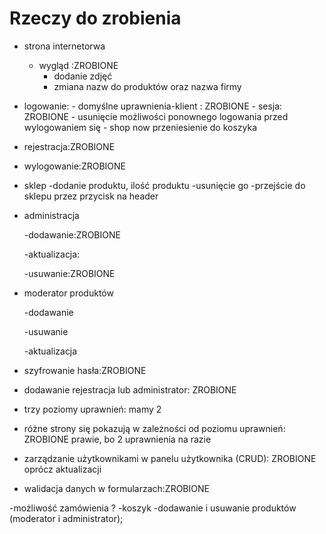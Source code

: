 # Rzeczy do zrobienia
- strona internetorwa 
    - wygląd :ZROBIONE
        - dodanie zdjęć 
        - zmiana nazw do produktów oraz nazwa firmy
        
- logowanie: 
        - domyślne uprawnienia-klient : ZROBIONE
        - sesja: ZROBIONE
        - usunięcie możliwości ponownego logowania przed wylogowaniem się
        - shop now przeniesienie do koszyka

- rejestracja:ZROBIONE

- wylogowanie:ZROBIONE

- sklep
        -dodanie produktu, ilość produktu
        -usunięcie go
        -przejście do sklepu przez przycisk na header

- administracja

    -dodawanie:ZROBIONE

    -aktualizacja:

    -usuwanie:ZROBIONE

- moderator produktów

    -dodawanie

    -usuwanie

    -aktualizacja
    
- szyfrowanie hasła:ZROBIONE 

- dodawanie rejestracja lub administrator: ZROBIONE
- trzy poziomy uprawnień: mamy 2
- różne strony się pokazują w zależności od poziomu uprawnień: ZROBIONE prawie, bo 2 uprawnienia na razie

- zarządzanie użytkownikami w panelu użytkownika (CRUD): 
ZROBIONE oprócz aktualizacji

- walidacja danych w formularzach:ZROBIONE

-możliwość zamówienia ?
-koszyk
-dodawanie i usuwanie produktów (moderator i administrator);
